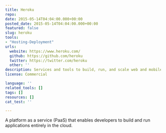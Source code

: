 ```yaml
---
title: Heroku
repo: 
date: 2015-05-14T04:04:00.000+00:00
posted_date: 2015-05-14T04:04:00.000+00:00
featured: false
slug: heroku
tools:
- "Hosting-Deployment"
urls:
  website: https://www.heroku.com/
  github: https://github.com/heroku
  twitter: https://twitter.com/heroku
  other: ''
description: Services and tools to build, run, and scale web and mobile applications.
license: Commercial

language: ''
related_tools: []
tags: []
resources: []
cat_test: ''

---
```

A platform as a service (PaaS) that enables developers to build and run applications entirely in the cloud.




